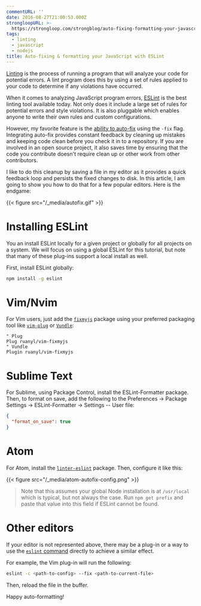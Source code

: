 ```yaml
---
commentURL: ''
date: 2016-08-27T21:00:53.000Z
strongloopURL: >-
  https://strongloop.com/strongblog/auto-fixing-formatting-your-javascript-with-eslint/
tags:
  - linting
  - javascript
  - nodejs
title: Auto-fixing & formatting your JavaScript with ESLint
---
```


[Linting][1] is the process of running a program that will analyze your code for potential errors. A lint program does this by using a set of rules applied to your code to determine if any violations have occurred.

When it comes to analyzing JavaScript program errors, [ESLint][2] is the best linting tool available today. Not only does it include a large set of rules for potential errors and style violations. It is also pluggable which enables anyone to write their own rules and custom configurations.

However, my favorite feature is the [ability to auto-fix][3] using the `-fix` flag. Integrating auto-fix provides constant feedback by cleaning up mistakes and keeping code clean before you check it in to a repository. If you are involved in an open source project, it also saves time by ensuring that the code you contribute doesn't require clean up or other work from other contributors.

I like to do this cleanup by saving a file in my editor as it provides a quick feedback loop and persists the fixed changes to disk. In this article, I am going to show you how to do that for a few popular editors. Here is the endgame:

{{< figure src="/_media/autofix.gif" >}}

# Installing ESLint

You an install ESLint locally for a given project or globally for all projects on a system. We will focus on using a global ESLint for this tutorial, but note that many of these plug-ins support a local install as well.

First, install ESLint globally:

```sh
npm install -g eslint
```

# Vim/Nvim

For Vim users, just add the [`fixmyjs`][4] package using your preferred packaging tool like [`vim-plug`][5] or [`Vundle`][6]:

```vim
" Plug
Plug ruanyl/vim-fixmyjs
" Vundle
Plugin ruanyl/vim-fixmyjs
```

# Sublime Text

For Sublime, using Package Control, install the ESLint-Formatter package. Then, to format on save, add the following to the Preferences -> Package Settings -> ESLint-Formatter -> Settings -- User file:

```json
{
  "format_on_save": true
}
```

# Atom

For Atom, install the [`linter-eslint`][7] package. Then, configure it like this:

{{< figure src="/_media/atom-autofix-config.png" >}}

> Note that this assumes your global Node installation is at `/usr/local` which is typical, but not always the case. Run `npm get prefix` and paste that value into this field if ESLint cannot be found.

# Other editors

If your editor is not represented above, there may be a plug-in or a way to use the [`eslint` command][3] directly to achieve a similar effect.

For example, the Vim plug-in will run the following:

```sh
eslint -c <path-to-config> --fix <path-to-current-file>
```

Then, reload the file in the buffer.

Happy auto-formatting!

[1]: https://en.wikipedia.org/wiki/Lint_%28software%29
[2]: http://eslint.org/
[3]: http://eslint.org/docs/user-guide/command-line-interface
[4]: https://github.com/ruanyl/vim-fixmyjs
[5]: https://github.com/junegunn/vim-plug
[6]: https://github.com/VundleVim/Vundle.vim
[7]: https://github.com/AtomLinter/linter-eslint
[8]: http://eslint.org/docs/user-guide/command-line-interface
